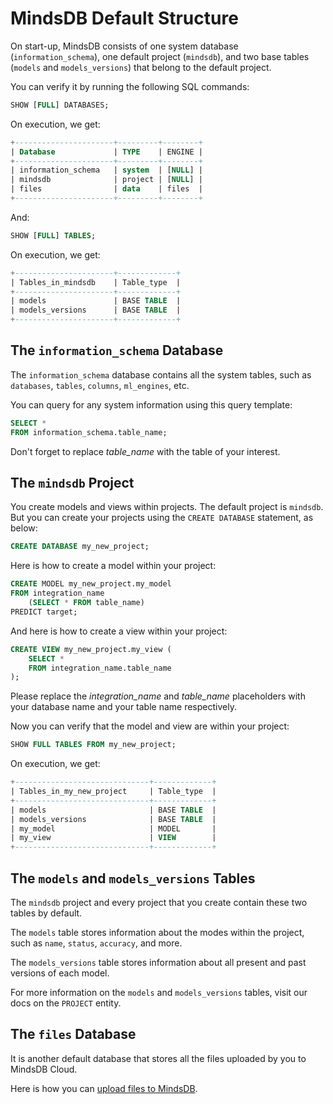 # MindsDB Default Structure

On start-up, MindsDB consists of one system database (`information_schema`), one default project (`mindsdb`), and two base tables (`models` and `models_versions`) that belong to the default project.

You can verify it by running the following SQL commands:

```sql
SHOW [FULL] DATABASES;
```

On execution, we get:

```sql
+----------------------+---------+--------+
| Database             | TYPE    | ENGINE |
+----------------------+---------+--------+
| information_schema   | system  | [NULL] |
| mindsdb              | project | [NULL] |
| files                | data    | files  |
+----------------------+---------+--------+
```

And:

```sql
SHOW [FULL] TABLES;
```

On execution, we get:

```sql
+----------------------+-------------+
| Tables_in_mindsdb    | Table_type  |
+----------------------+-------------+
| models               | BASE TABLE  |
| models_versions      | BASE TABLE  |
+----------------------+-------------+
```

## The `information_schema` Database

The `information_schema` database contains all the system tables, such as `databases`, `tables`, `columns`, `ml_engines`, etc.

You can query for any system information using this query template:

```sql
SELECT *
FROM information_schema.table_name;
```

Don't forget to replace *table_name* with the table of your interest.

## The `mindsdb` Project

You create models and views within projects. The default project is `mindsdb`. But you can create your projects using the `CREATE DATABASE` statement, as below:

```sql
CREATE DATABASE my_new_project;
```

Here is how to create a model within your project:

```sql
CREATE MODEL my_new_project.my_model
FROM integration_name
    (SELECT * FROM table_name)
PREDICT target;
```

And here is how to create a view within your project:

```sql
CREATE VIEW my_new_project.my_view (
    SELECT *
    FROM integration_name.table_name
);
```

Please replace the *integration_name* and *table_name* placeholders with your database name and your table name respectively.

Now you can verify that the model and view are within your project:

```sql
SHOW FULL TABLES FROM my_new_project;
```

On execution, we get:

```sql
+------------------------------+-------------+
| Tables_in_my_new_project     | Table_type  |
+------------------------------+-------------+
| models                       | BASE TABLE  |
| models_versions              | BASE TABLE  |
| my_model                     | MODEL       |
| my_view                      | VIEW        |
+------------------------------+-------------+
```

## The `models` and `models_versions` Tables

The `mindsdb` project and every project that you create contain these two tables by default.

The `models` table stores information about the modes within the project, such as `name`, `status`, `accuracy`, and more.

The `models_versions` table stores information about all present and past versions of each model.

For more information on the `models` and `models_versions` tables, visit our docs on the `PROJECT` entity.

## The `files` Database

It is another default database that stores all the files uploaded by you to MindsDB Cloud.

Here is how you can [upload files to MindsDB](/sql/create/file/).
